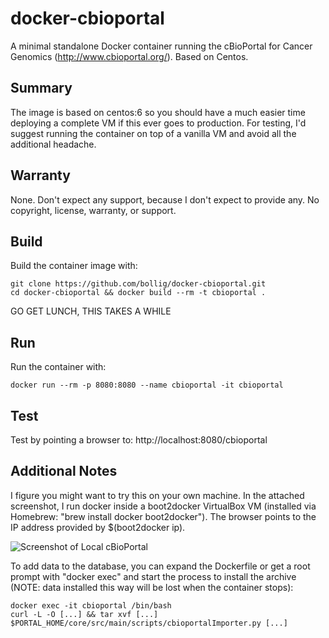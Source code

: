 # docker-cbioportal
A minimal standalone Docker container running the cBioPortal for Cancer Genomics (http://www.cbioportal.org/). Based on Centos. 

## Summary
The image is based on centos:6 so you should have a much easier time deploying a complete VM if this ever goes to production. For testing, I'd suggest running the container on top of a vanilla VM and avoid all the additional headache.

## Warranty
None. Don't expect any support, because I don't expect to provide any. No copyright, license, warranty, or support.

## Build
Build the container image with:

    git clone https://github.com/bollig/docker-cbioportal.git
    cd docker-cbioportal && docker build --rm -t cbioportal .
  GO GET LUNCH, THIS TAKES A WHILE

## Run
Run the container with:

    docker run --rm -p 8080:8080 --name cbioportal -it cbioportal

## Test
Test by pointing a browser to: http://localhost:8080/cbioportal

## Additional Notes
I figure you might want to try this on your own machine. In the attached screenshot, I run docker inside a boot2docker VirtualBox VM (installed via Homebrew: "brew install docker boot2docker"). The browser points to the IP address provided by $(boot2docker ip).

![Screenshot of Local cBioPortal](https://github.com/bollig/docker-cbioportal/screenshots/local_container.png)

To add data to the database, you can expand the Dockerfile or get a root prompt with "docker exec" and start the process to install the archive (NOTE: data installed this way will be lost when the container stops):

    docker exec -it cbioportal /bin/bash
    curl -L -O [...] && tar xvf [...]
    $PORTAL_HOME/core/src/main/scripts/cbioportalImporter.py [...]
